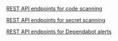 [REST API endpoints for code scanning](https://docs.github.com/en/rest/code-scanning?apiVersion=2022-11-28#list-code-scanning-alerts-for-a-repository)

[REST API endpoints for secret scanning](https://docs.github.com/en/rest/secret-scanning?apiVersion=2022-11-28#list-secret-scanning-alerts-for-a-repository)

[REST API endpoints for Dependabot alerts](https://docs.github.com/en/rest/dependabot/alerts?apiVersion=2022-11-28#list-dependabot-alerts-for-a-repository)